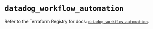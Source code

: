 # `datadog_workflow_automation`

Refer to the Terraform Registry for docs: [`datadog_workflow_automation`](https://registry.terraform.io/providers/datadog/datadog/3.60.0/docs/resources/workflow_automation).
